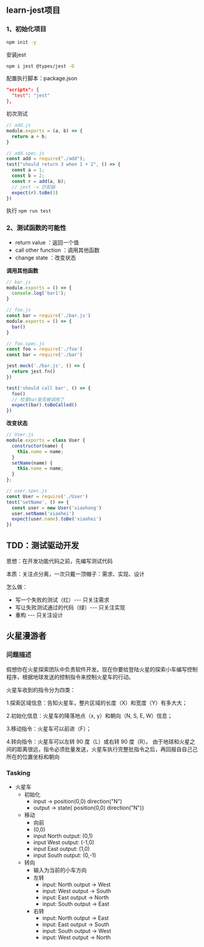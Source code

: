 ## learn-jest项目

### 1、初始化项目

```bash
npm init -y
```

安装jest

```bash
npm i jest @types/jest -D
```

配置执行脚本：package.json

```json
"scripts": {
  "test": "jest"
},
```

初次测试

```js
// add.js
module.exports = (a, b) => {
  return a + b;
}
```

```js
// add.spec.js
const add = require("./add");
test("should return 3 when 1 + 2", () => {
  const a = 1;
  const b = 2;
  const r = add(a, b);
  // jest -> 匹配器
  expect(r).toBe(3)
})
```

执行 `npm run test`



### 2、测试函数的可能性

- return value ：返回一个值
- call other function ：调用其他函数
- change state ：改变状态

**调用其他函数**

```js
// bar.js
module.exports = () => {
  console.log('bar1');
}
```

```js
// foo.js
const bar = require('./bar.js')
module.exports = () => {
  bar()
}
```

```js
// foo.spec.js
const foo = require('./foo')
const bar = require('./bar')

jest.mock('./bar.js', () => {
  return jest.fn()
})

test('should call bar', () => {
  foo()
  // 检查bar是否被调用了
  expect(bar).toBeCalled()
})
```

**改变状态**

```js
// User.js
module.exports = class User {
  constructor(name) {
    this.name = name;
  }
  setName(name) {
    this.name = name;
  }
};
```

```js
// user.spec.js
const User = require('./User')
test('setName', () => {
  const user = new User('xiaohong')
  user.setName('xiaohei')
  expect(user.name).toBe('xiaohei')
})
```



## TDD：测试驱动开发

思想：在开发功能代码之前，先编写测试代码

本质：关注点分离，一次只戴一顶帽子：需求、实现、设计

怎么做：

- 写一个失败的测试（红）--- 只关注需求
- 写让失败测试通过的代码（绿）--- 只关注实现
- 重构 --- 只关注设计





## 火星漫游者

### 问题描述

假想你在火星探索团队中负责软件开发。现在你要给登陆火星的探索小⻋编写控制程序，根据地球发送的控制指令来控制⽕星车的行动。

火星⻋收到的指令分为四类：

1.探索区域信息：告知火星车，整片区域的长度（X）和宽度（Y）有多⼤大；

2.初始化信息：火星⻋的降落地点（x, y）和朝向（N, S, E, W）信息；

3.移动指令：火星⻋可以前进（F）；

4.转向指令：⽕星⻋可以左转 90 度（L）或右转 90 度（R）。 由于地球和⽕星之间的距离很远，指令必须批量发送，⽕星⻋执行完整批指令之后，再回报⾃自⼰己所在的位置坐标和朝向



### Tasking

- 火星车
  - 初始化
    - input -> position(0,0) direction("N")
    - output -> state{ position(0,0) direction("N")}
  - 移动
    - 向前
    - (0,0)
    - input North output: (0,1)
    - input West output: (-1,0)
    - input East output: (1,0)
    - input South output: (0,-1)
  - 转向
    - 输入为当前的小车方向
    - 左转
      - input: North output -> West
      - input: West output -> South
      - input: East output -> North
      - input: South output -> East
    - 右转
      - input: North output -> East
      - input: East output -> South
      - input: South output -> West
      - input: West output -> North





















